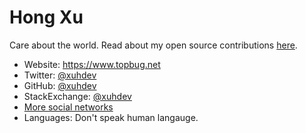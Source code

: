 # Hong Xu

Care about the world. Read about my open source contributions [here](https://www.topbug.net/projects/).

- Website: https://www.topbug.net
- Twitter: [@xuhdev](https://twitter.com/xuhdev)
- GitHub: [@xuhdev](https://github.com/xuhdev)
- StackExchange: [@xuhdev](https://stackexchange.com/users/1174007/xuhdev)
- [More social networks](https://www.topbug.net/about/)
- Languages: Don't speak human langauge.
